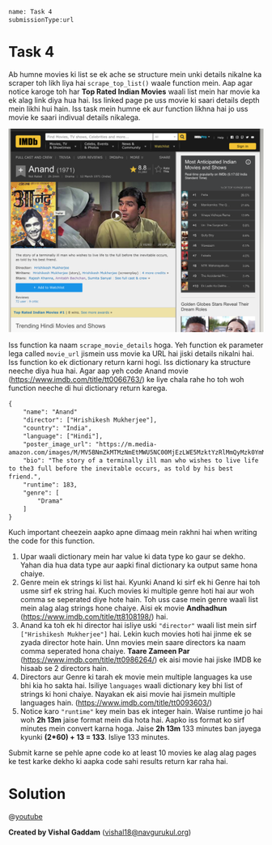```ngMeta
name: Task 4
submissionType:url
```

# Task 4

Ab humne movies ki list se ek ache se structure mein unki details nikalne ka scraper toh likh liya hai `scrape_top_list()` waale function mein. Aap agar notice karoge toh har **Top Rated Indian Movies** waali list mein har movie ka ek alag link diya hua hai. Iss linked page pe uss movie ki saari details depth mein likhi hui hain. Iss task mein humne ek aur function likhna hai jo uss movie ke saari indivual details nikalega.

![Anand IMDB](images/anand_imdb.png)

Iss function ka naam `scrape_movie_details` hoga. Yeh function ek parameter lega called `movie_url` jismein uss movie ka URL hai jiski details nikalni hai. Iss function ko ek dictionary return karni hogi. Iss dictionary ka structure neeche diya hua hai. Agar aap yeh code Anand movie (https://www.imdb.com/title/tt0066763/) ke liye chala rahe ho toh woh function neeche di hui dictionary return karega.

```
{
	"name": "Anand"
	"director": ["Hrishikesh Mukherjee"],
	"country": "India",
	"language": ["Hindi"],
	"poster_image_url": "https://m.media-amazon.com/images/M/MV5BNmZkMTMzNmEtMWU5NC00MjEzLWE5MzktYzRlMmQyMzk0YmM1XkEyXkFqcGdeQXVyNTA4NzY1MzY@._V1_UX182_CR0,0,182,268_AL__QL50.jpg",
	"bio": "The story of a terminally ill man who wishes to live life to the3 full before the inevitable occurs, as told by his best friend.",
	"runtime": 183,
	"genre": [
		"Drama"
	]
}
```

Kuch important cheezein aapko apne dimaag mein rakhni hai when writing the code for this function.

1. Upar waali dictionary mein har value ki data type ko gaur se dekho. Yahan dia hua data type aur aapki final dictionary ka output same hona chaiye.
2. Genre mein ek strings ki list hai. Kyunki Anand ki sirf ek hi Genre hai toh usme sirf ek string hai. Kuch movies ki multiple genre hoti hai aur woh comma se seperated diye hote hain. Toh uss case mein genre waali list mein alag alag strings hone chaiye. Aisi ek movie **Andhadhun** (https://www.imdb.com/title/tt8108198/) hai.
3. Anand ka toh ek hi director hai isliye uski `"director"` waali list mein sirf `["Hrishikesh Mukherjee"]` hai. Lekin kuch movies hoti hai jinme ek se zyada director hote hain. Unn movies mein saare directors ka naam comma seperated hona chaiye. **Taare Zameen Par** (https://www.imdb.com/title/tt0986264/) ek aisi movie hai jiske IMDB ke hisaab se 2 directors hain.
4. Directors aur Genre ki tarah ek movie mein multiple languages ka use bhi kia ho sakta hai. Isiliye `languages` waali dictionary key bhi list of strings ki honi chaiye. Nayakan ek aisi movie hai jismein multiple languages hain. (https://www.imdb.com/title/tt0093603/)
5. Notice karo `"runtime"` key mein bas ek integer hain. Waise runtime jo hai woh **2h 13m** jaise format mein dia hota hai. Aapko iss format ko sirf minutes mein convert karna hoga. Jaise **2h 13m** 133 minutes ban jayega kyunki **(2*60) + 13 = 133**. Isliye 133 minutes.

Submit karne se pehle apne code ko at least 10 movies ke alag alag pages ke test karke dekho ki aapka code sahi results return kar raha hai.

# Solution

@[youtube](https://youtu.be/hpUASoRqA_Q)

**Created by Vishal Gaddam** (vishal18@navgurukul.org)
